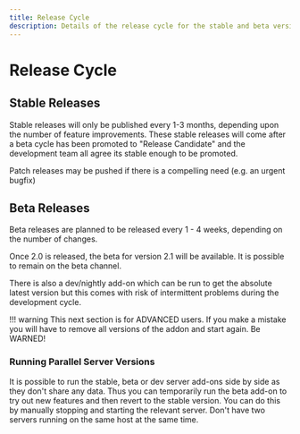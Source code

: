 ```yaml
---
title: Release Cycle
description: Details of the release cycle for the stable and beta versions of the server 
---
```


# Release Cycle

## Stable Releases

Stable releases will only be published every 1-3 months, depending upon the number of feature improvements. These stable releases will come after a beta cycle has been promoted to "Release Candidate" and the development team all agree its stable enough to be promoted.

Patch releases may be pushed if there is a compelling need (e.g. an urgent bugfix)

## Beta Releases

Beta releases are planned to be released every 1 - 4 weeks, depending on the number of changes.

Once 2.0 is released, the beta for version 2.1 will be available. It is possible to remain on the beta channel.

There is also a dev/nightly add-on which can be run to get the absolute latest version but this comes with risk of intermittent problems during the development cycle.

!!! warning
    This next section is for ADVANCED users. If you make a mistake you will have to remove all versions of the addon and start again. Be WARNED!

### Running Parallel Server Versions

It is possible to run the stable, beta or dev server add-ons side by side as they don't share any data. Thus you can temporarily run the beta add-on to try out new features and then revert to the stable version. You can do this by manually stopping and starting the relevant server. Don't have two servers running on the same host at the same time.

